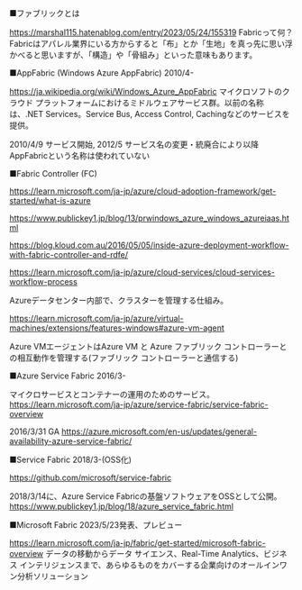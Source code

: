 ■ファブリックとは

https://marshal115.hatenablog.com/entry/2023/05/24/155319
Fabricって何？
Fabricはアパレル業界にいる方からすると「布」とか「生地」を真っ先に思い浮かべると思いますが、「構造」や「骨組み」といった意味もあります。


■AppFabric (Windows Azure AppFabric) 2010/4-


https://ja.wikipedia.org/wiki/Windows_Azure_AppFabric
マイクロソフトのクラウド プラットフォームにおけるミドルウェアサービス群。以前の名称は、.NET Services。Service Bus, Access Control, Cachingなどのサービスを提供。

2010/4/9 サービス開始, 2012/5 サービス名の変更・統廃合により以降AppFabricという名称は使われていない

■Fabric Controller (FC)

https://learn.microsoft.com/ja-jp/azure/cloud-adoption-framework/get-started/what-is-azure

https://www.publickey1.jp/blog/13/prwindows_azure_windows_azureiaas.html

https://blog.kloud.com.au/2016/05/05/inside-azure-deployment-workflow-with-fabric-controller-and-rdfe/

https://learn.microsoft.com/ja-jp/azure/cloud-services/cloud-services-workflow-process

Azureデータセンター内部で、クラスターを管理する仕組み。

https://learn.microsoft.com/ja-jp/azure/virtual-machines/extensions/features-windows#azure-vm-agent

Azure VMエージェントはAzure VM と Azure ファブリック コントローラーとの相互動作を管理する(ファブリック コントローラーと通信する)

■Azure Service Fabric 2016/3-

マイクロサービスとコンテナーの運用のためのサービス。
https://learn.microsoft.com/ja-jp/azure/service-fabric/service-fabric-overview

2016/3/31 GA
https://azure.microsoft.com/en-us/updates/general-availability-azure-service-fabric/

■Service Fabric 2018/3-(OSS化)

https://github.com/microsoft/service-fabric

2018/3/14に、Azure Service Fabricの基盤ソフトウェアをOSSとして公開。
https://www.publickey1.jp/blog/18/azure_service_fabric.html

■Microsoft Fabric 2023/5/23発表、プレビュー

https://learn.microsoft.com/ja-jp/fabric/get-started/microsoft-fabric-overview
データの移動からデータ サイエンス、Real-Time Analytics、ビジネス インテリジェンスまで、あらゆるものをカバーする企業向けのオールインワン分析ソリューション